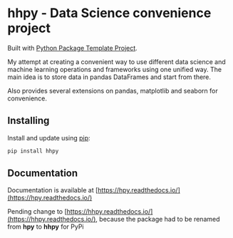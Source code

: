 # hhpy - Data Science convenience project


Built with [Python Package Template Project](https://github.com/AlexIoannides/py-package-template/). 

My attempt at creating a convenient way to use different data science and machine learning operations and frameworks using one unified way.
The main idea is to store data in pandas DataFrames and start from there.

Also provides several extensions on pandas, matplotlib and seaborn for convenience.

## Installing

Install and update using [pip](https://pypi.org/project/hhpy/):

```bash
pip install hhpy
```

## Documentation

Documentation is available at [https://hpy.readthedocs.io/](https://hpy.readthedocs.io/)

Pending change to [https://hhpy.readthedocs.io/](https://hhpy.readthedocs.io/), because the package had to be
renamed from **hpy** to **hhpy** for PyPi